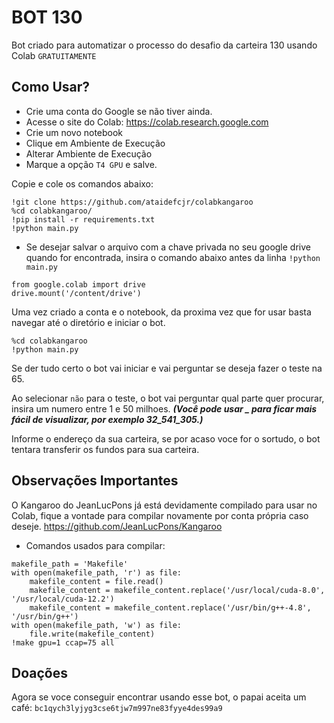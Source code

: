# BOT 130 

Bot criado para automatizar o processo do desafio da carteira 130 usando Colab `GRATUITAMENTE`

## Como Usar? 
* Crie uma conta do Google se não tiver ainda.
* Acesse o site do Colab: https://colab.research.google.com
* Crie um novo notebook
* Clique em Ambiente de Execução
* Alterar Ambiente de Execução
* Marque a opção `T4 GPU` e salve.

Copie e cole os comandos abaixo:

```
!git clone https://github.com/ataidefcjr/colabkangaroo
%cd colabkangaroo/
!pip install -r requirements.txt
!python main.py
```

* Se desejar salvar o arquivo com a chave privada no seu google drive quando for encontrada, insira o comando abaixo antes da linha `!python main.py`
```
from google.colab import drive
drive.mount('/content/drive')
```
Uma vez criado a conta e o notebook, da proxima vez que for usar basta navegar até o diretório e iniciar o bot.
```
%cd colabkangaroo
!python main.py
```
Se der tudo certo o bot vai iniciar e vai perguntar se deseja fazer o teste na 65.

Ao selecionar `não` para o teste, o bot vai perguntar qual parte quer procurar, insira um numero entre 1 e 50 milhoes.
***(Você pode usar _ para ficar mais fácil de visualizar, por exemplo 32_541_305.)***

   
Informe o endereço da sua carteira, se por acaso voce for o sortudo, o bot tentara transferir os fundos para sua carteira. 

## Observações Importantes

O Kangaroo do JeanLucPons já está devidamente compilado para usar no Colab, fique a vontade para compilar novamente por conta própria caso deseje. https://github.com/JeanLucPons/Kangaroo

* Comandos usados para compilar:
```
makefile_path = 'Makefile'
with open(makefile_path, 'r') as file:
    makefile_content = file.read()
    makefile_content = makefile_content.replace('/usr/local/cuda-8.0', '/usr/local/cuda-12.2')
    makefile_content = makefile_content.replace('/usr/bin/g++-4.8', '/usr/bin/g++')
with open(makefile_path, 'w') as file:
    file.write(makefile_content)
!make gpu=1 ccap=75 all
```
## Doações 

Agora se voce conseguir encontrar usando esse bot, o papai aceita um café: `bc1qych3lyjyg3cse6tjw7m997ne83fyye4des99a9`